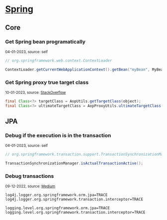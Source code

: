 # [Spring]([https://www.soapui.org/](https://spring.io/))

## Core

### Get Spring bean programatically

<sup>04-01-2023, source: self</sup>

```java
// org.springframework.web.context.ContextLoader

ContextLoader.getCurrentWebApplicationContext().getBean("myBean", MyBean.class);
```

### Get Spring proxy true target class

<sup>10-01-2023, source: [StackOverflow](https://stackoverflow.com/a/67644912/3764965)</sup>

```java
final Class<?> targetClass = AopUtils.getTargetClass(object);
final Class<?> ultimateTargetClass = AopProxyUtils.ultimateTargetClass(object);
```

## JPA

### Debug if the execution is in the transaction

<sup>04-01-2023, source: self</sup>

```java
// org.springframework.transaction.support.TransactionSynchronizationManager

TransactionSynchronizationManager.isActualTransactionActive();
```

### Debug transactions

<sup>09-12-2022, source: [Medium](https://medium.com/@aleksanderkolata/use-case-02-spring-transactional-requires-new-propagation-mode-cb7c16e1dd16)</sup>

```properties
log4j.logger.org.springframework.orm.jpa=TRACE
log4j.logger.org.springframework.transaction.interceptor=TRACE
```
```properties
logging.level.org.springframework.orm.jpa=TRACE
logging.level.org.springframework.transaction.interceptor=TRACE
```
